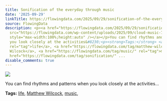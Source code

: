 ```yaml
---
title: Sonification of the everyday through music
date: '2025-09-29'
linkTitle: https://flowingdata.com/2025/09/29/sonification-of-the-everyday-through-music/
source: FlowingData
description: <p><a href="https://flowingdata.com/2025/09/29/sonification-of-the-everyday-through-music/"><img
  src="https://flowingdata.com/wp-content/uploads/2025/09/cloud-music-750x751.png"
  style="max-width:100%;height:auto" /></a></p>You can find rhythms and patterns when
  you look closely at the activities&#8230;<p><strong>Tags:</strong> <a href="https://flowingdata.com/tag/life/"
  rel="tag">life</a>, <a href="https://flowingdata.com/tag/matthew-wilcock/" rel="tag">Matthew
  Wilcock</a>, <a href="https://flowingdata.com/tag/music/" rel="tag">music</a>, <a
  href="https://flowingdata.com/tag/sonification/" ...
disable_comments: true
---
```

<p><a href="https://flowingdata.com/2025/09/29/sonification-of-the-everyday-through-music/"><img src="https://flowingdata.com/wp-content/uploads/2025/09/cloud-music-750x751.png" style="max-width:100%;height:auto" /></a></p>You can find rhythms and patterns when you look closely at the activities&#8230;<p><strong>Tags:</strong> <a href="https://flowingdata.com/tag/life/" rel="tag">life</a>, <a href="https://flowingdata.com/tag/matthew-wilcock/" rel="tag">Matthew Wilcock</a>, <a href="https://flowingdata.com/tag/music/" rel="tag">music</a>, <a href="https://flowingdata.com/tag/sonification/" ...